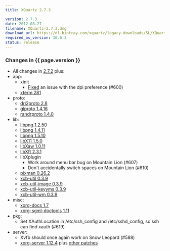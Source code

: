 ```yaml
---
title: XQuartz 2.7.3

version: 2.7.3
date: 2012.08.27
filename: XQuartz-2.7.3.dmg
download_url: https://dl.bintray.com/xquartz/legacy-downloads/SL/XQuartz-2.7.3.dmg
required_os_version: 10.6.3
status: release
---
```


### Changes in {{ page.version }} ###
  * All changes in [2.7.2](XQuartz-2.7.2.html) plus:
  * app:
    * xinit
      * [Fixed](http://cgit.freedesktop.org/xorg/app/xinit/commit/?id=bfed997da5f083e3ddfbda440e114d1261d18b14) an issue with the dpi preference (#600)
    * [xterm 281](http://lists.freedesktop.org/archives/xorg/2012-June/054755.html)
  * proto:
    * [dri2proto 2.8](http://lists.freedesktop.org/archives/xorg-announce/2012-July/002001.html)
    * [glproto 1.4.16](http://lists.freedesktop.org/archives/xorg-announce/2012-July/002003.html)
    * [randrproto 1.4.0](http://lists.freedesktop.org/archives/xorg-announce/2012-July/002002.html)
  * lib:
    * [libpng 1.2.50](http://sourceforge.net/mailarchive/message.php?msg_id=29524074)
    * [libpng 1.4.11](http://sourceforge.net/mailarchive/message.php?msg_id=29524074)
    * [libpng 1.5.10](http://sourceforge.net/mailarchive/message.php?msg_id=29524074)
    * [libX11 1.5.0](http://lists.freedesktop.org/archives/xorg-announce/2012-June/001970.html)
    * [libXaw 1.0.11](http://lists.freedesktop.org/archives/xorg-announce/2012-June/001969.html)
    * [libXft 2.3.1](http://lists.freedesktop.org/archives/xorg-announce/2012-June/001971.html)
    * libXplugin
      * Work around menu bar bug on Mountain Lion (#607)
      * Don't accidentally switch spaces on Mountain Lion (#610)
    * [pixman 0.26.2](http://lists.freedesktop.org/archives/xorg-announce/2012-June/001987.html)
    * [xcb-util 0.3.9](http://lists.freedesktop.org/archives/xorg-announce/2012-May/001966.html)
    * [xcb-util-image 0.3.9](http://lists.freedesktop.org/archives/xorg-announce/2012-May/001965.html)
    * [xcb-util-keyyms 0.3.9](http://lists.freedesktop.org/archives/xorg-announce/2012-May/001967.html)
    * [xcb-util-wm 0.3.9](http://lists.freedesktop.org/archives/xorg-announce/2012-May/001968.html)
  * misc:
    * [xorg-docs 1.7](http://lists.freedesktop.org/archives/xorg-announce/2012-June/001975.html)
    * [xorg-sgml-doctools 1.11](http://lists.freedesktop.org/archives/xorg-announce/2012-June/001976.html)
  * pkg:
    * Set XAuthLocation in /etc/ssh_config and /etc/sshd_config, so ssh can find xauth (#619)
  * server:
    * Xvfb should once again work on Snow Leopard (#588)
    * [xorg-server 1.12.4](http://lists.freedesktop.org/archives/xorg-announce/2012-August/002062.html) plus [other patches](https://github.com/XQuartz/xorg-server/commits/XQuartz-2.7.3)
